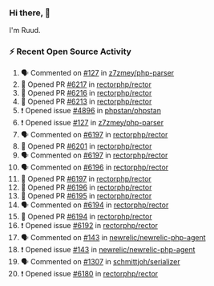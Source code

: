 ### Hi there, 👋

I'm Ruud.
 
### :zap: Recent Open Source Activity

<!--START_SECTION:activity-->
1. 🗣 Commented on [#127](https://github.com/z7zmey/php-parser/issues/127) in [z7zmey/php-parser](https://github.com/z7zmey/php-parser)
2. 💪 Opened PR [#6217](https://github.com/rectorphp/rector/pull/6217) in [rectorphp/rector](https://github.com/rectorphp/rector)
3. 💪 Opened PR [#6216](https://github.com/rectorphp/rector/pull/6216) in [rectorphp/rector](https://github.com/rectorphp/rector)
4. 💪 Opened PR [#6213](https://github.com/rectorphp/rector/pull/6213) in [rectorphp/rector](https://github.com/rectorphp/rector)
5. ❗️ Opened issue [#4896](https://github.com/phpstan/phpstan/issues/4896) in [phpstan/phpstan](https://github.com/phpstan/phpstan)
6. ❗️ Opened issue [#127](https://github.com/z7zmey/php-parser/issues/127) in [z7zmey/php-parser](https://github.com/z7zmey/php-parser)
7. 🗣 Commented on [#6197](https://github.com/rectorphp/rector/issues/6197) in [rectorphp/rector](https://github.com/rectorphp/rector)
8. 💪 Opened PR [#6201](https://github.com/rectorphp/rector/pull/6201) in [rectorphp/rector](https://github.com/rectorphp/rector)
9. 🗣 Commented on [#6197](https://github.com/rectorphp/rector/issues/6197) in [rectorphp/rector](https://github.com/rectorphp/rector)
10. 🗣 Commented on [#6196](https://github.com/rectorphp/rector/issues/6196) in [rectorphp/rector](https://github.com/rectorphp/rector)
11. 💪 Opened PR [#6197](https://github.com/rectorphp/rector/pull/6197) in [rectorphp/rector](https://github.com/rectorphp/rector)
12. 💪 Opened PR [#6196](https://github.com/rectorphp/rector/pull/6196) in [rectorphp/rector](https://github.com/rectorphp/rector)
13. 💪 Opened PR [#6195](https://github.com/rectorphp/rector/pull/6195) in [rectorphp/rector](https://github.com/rectorphp/rector)
14. 🗣 Commented on [#6194](https://github.com/rectorphp/rector/issues/6194) in [rectorphp/rector](https://github.com/rectorphp/rector)
15. 💪 Opened PR [#6194](https://github.com/rectorphp/rector/pull/6194) in [rectorphp/rector](https://github.com/rectorphp/rector)
16. ❗️ Opened issue [#6192](https://github.com/rectorphp/rector/issues/6192) in [rectorphp/rector](https://github.com/rectorphp/rector)
17. 🗣 Commented on [#143](https://github.com/newrelic/newrelic-php-agent/issues/143) in [newrelic/newrelic-php-agent](https://github.com/newrelic/newrelic-php-agent)
18. ❗️ Opened issue [#143](https://github.com/newrelic/newrelic-php-agent/issues/143) in [newrelic/newrelic-php-agent](https://github.com/newrelic/newrelic-php-agent)
19. 🗣 Commented on [#1307](https://github.com/schmittjoh/serializer/issues/1307) in [schmittjoh/serializer](https://github.com/schmittjoh/serializer)
20. ❗️ Opened issue [#6180](https://github.com/rectorphp/rector/issues/6180) in [rectorphp/rector](https://github.com/rectorphp/rector)
<!--END_SECTION:activity-->
